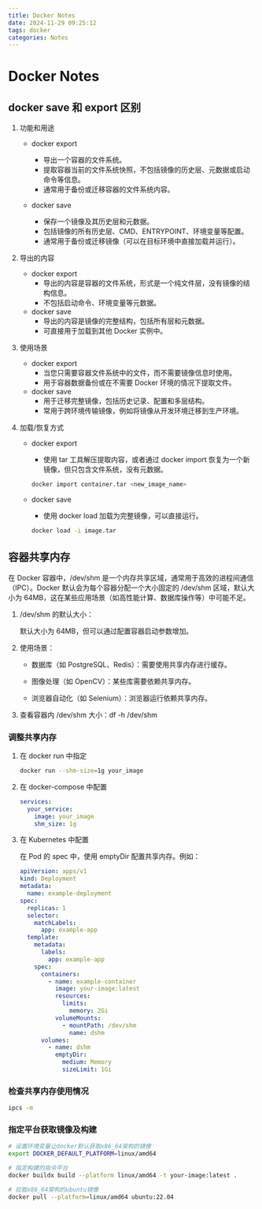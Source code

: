 ```yaml
---
title: Docker Notes
date: 2024-11-29 09:25:12
tags: docker
categories: Notes
---
```


# Docker Notes

## docker save 和 export 区别

1. 功能和用途

   - docker export

     - 导出一个容器的文件系统。
     - 提取容器当前的文件系统快照，不包括镜像的历史层、元数据或启动命令等信息。
     - 通常用于备份或迁移容器的文件系统内容。

   - docker save
     - 保存一个镜像及其历史层和元数据。
     - 包括镜像的所有历史层、CMD、ENTRYPOINT、环境变量等配置。
     - 通常用于备份或迁移镜像（可以在目标环境中直接加载并运行）。

2. 导出的内容

   - docker export
     - 导出的内容是容器的文件系统，形式是一个纯文件层，没有镜像的结构信息。
     - 不包括启动命令、环境变量等元数据。
   - docker save
     - 导出的内容是镜像的完整结构，包括所有层和元数据。
     - 可直接用于加载到其他 Docker 实例中。

3. 使用场景

   - docker export
     - 当您只需要容器文件系统中的文件，而不需要镜像信息时使用。
     - 用于容器数据备份或在不需要 Docker 环境的情况下提取文件。
   - docker save
     - 用于迁移完整镜像，包括历史记录、配置和多层结构。
     - 常用于跨环境传输镜像，例如将镜像从开发环境迁移到生产环境。

4. 加载/恢复方式

   - docker export

     - 使用 tar 工具解压提取内容，或者通过 docker import 恢复为一个新镜像，但只包含文件系统，没有元数据。

     ```bash
     docker import container.tar <new_image_name>
     ```

   - docker save

     - 使用 docker load 加载为完整镜像，可以直接运行。

     ```bash
     docker load -i image.tar
     ```

## 容器共享内存

在 Docker 容器中，/dev/shm 是一个内存共享区域，通常用于高效的进程间通信（IPC）。Docker 默认会为每个容器分配一个大小固定的 /dev/shm 区域，默认大小为 64MB，这在某些应用场景（如高性能计算、数据库操作等）中可能不足。

1. /dev/shm 的默认大小：

   默认大小为 64MB，但可以通过配置容器启动参数增加。

2. 使用场景：

   - 数据库（如 PostgreSQL、Redis）：需要使用共享内存进行缓存。

   - 图像处理（如 OpenCV）：某些库需要依赖共享内存。

   - 浏览器自动化（如 Selenium）：浏览器运行依赖共享内存。

3. 查看容器内 /dev/shm 大小：df -h /dev/shm

### 调整共享内存

1. 在 docker run 中指定

   ```bash
   docker run --shm-size=1g your_image
   ```

2. 在 docker-compose 中配置

   ```yaml
   services:
     your_service:
       image: your_image
       shm_size: 1g
   ```

3. 在 Kubernetes 中配置

   在 Pod 的 spec 中，使用 emptyDir 配置共享内存。例如：

   ```yaml
   apiVersion: apps/v1
   kind: Deployment
   metadata:
     name: example-deployment
   spec:
     replicas: 1
     selector:
       matchLabels:
         app: example-app
     template:
       metadata:
         labels:
           app: example-app
       spec:
         containers:
           - name: example-container
             image: your-image:latest
             resources:
               limits:
                 memory: 2Gi
             volumeMounts:
               - mountPath: /dev/shm
                 name: dshm
         volumes:
           - name: dshm
             emptyDir:
               medium: Memory
               sizeLimit: 1Gi
   ```

### 检查共享内存使用情况

```bash
ipcs -m
```

### 指定平台获取镜像及构建

```bash
# 设置环境变量让docker默认获取x86_64架构的镜像
export DOCKER_DEFAULT_PLATFORM=linux/amd64

# 指定构建的指令平台
docker buildx build --platform linux/amd64 -t your-image:latest .

# 拉取x86_64架构的ubuntu镜像
docker pull --platform=linux/amd64 ubuntu:22.04
```
